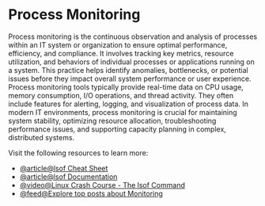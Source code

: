 # Process Monitoring

Process monitoring is the continuous observation and analysis of processes within an IT system or organization to ensure optimal performance, efficiency, and compliance. It involves tracking key metrics, resource utilization, and behaviors of individual processes or applications running on a system. This practice helps identify anomalies, bottlenecks, or potential issues before they impact overall system performance or user experience. Process monitoring tools typically provide real-time data on CPU usage, memory consumption, I/O operations, and thread activity. They often include features for alerting, logging, and visualization of process data. In modern IT environments, process monitoring is crucial for maintaining system stability, optimizing resource allocation, troubleshooting performance issues, and supporting capacity planning in complex, distributed systems.

Visit the following resources to learn more:

- [@article@lsof Cheat Sheet](https://neverendingsecurity.wordpress.com/2015/04/13/lsof-commands-cheatsheet/)
- [@article@lsof Documentation](https://man7.org/linux/man-pages/man8/lsof.8.html)
- [@video@Linux Crash Course - The lsof Command](https://www.youtube.com/watch?v=n9nZ1ellaV0)
- [@feed@Explore top posts about Monitoring](https://app.daily.dev/tags/monitoring?ref=roadmapsh)